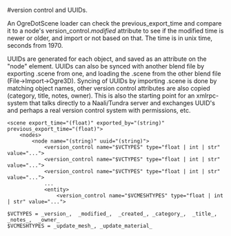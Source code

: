 #version control and UUIDs.

An OgreDotScene loader can check the previous\_export\_time and compare it to a node's version\_control._modified_ attribute to see if the modified time is newer or older, and import or not based on that.  The time is in unix time, seconds from 1970.

UUIDs are generated for each object, and saved as an attribute on the "node" element.  UUIDs can also be synced with another blend file by exporting .scene from one, and loading the .scene from the other blend file (File->Import->Ogre3D).  Syncing of UUIDs by importing .scene is done by matching object names, other version control attributes are also copied (category, title, notes, owner).  This is also the starting point for an xmlrpc-system that talks directly to a Naali/Tundra server and exchanges UUID's and perhaps a real version control system with permissions, etc.


```
<scene export_time="(float)" exported_by="(string)" previous_export_time="(float)">
	<nodes>
		<node name="(string)" uuid="(string)">
			<version_control name="$VCTYPES" type="float | int | str" value="...">
			<version_control name="$VCTYPES" type="float | int | str" value="...">
			<version_control name="$VCTYPES" type="float | int | str" value="...">
			...
			<entity>
				<version_control name="$VCMESHTYPES" type="float | int | str" value="...">

$VCTYPES = _version_,  _modified_,  _created_, _category_,  _title_,  _notes_,  _owner_
$VCMESHTYPES = _update_mesh_, _update_material_

```
